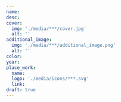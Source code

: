 ```yaml
---
name:
desc:
cover:
  img: './media/***/cover.jpg'
  alt: ''
additional_image:
  img: './media/***/additional_image.png'
  alt: ''
color:
year:
place_work:
  name:
  logo: './media/icons/***.svg'
  link:
draft: true
---
```

